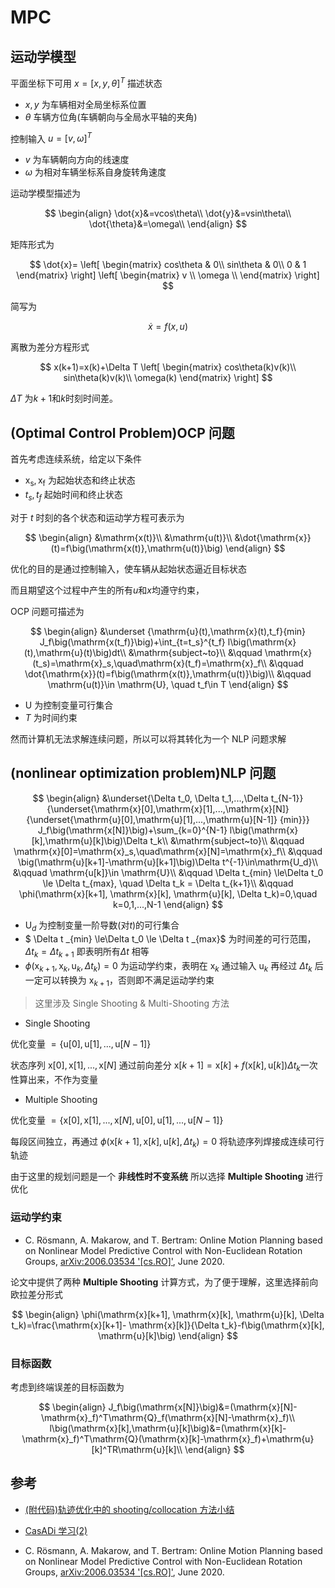 # MPC

## 运动学模型

平面坐标下可用 $x=[x,y,\theta]^T$ 描述状态

- $x,y$ 为车辆相对全局坐标系位置
- $\theta$ 车辆方位角(车辆朝向与全局水平轴的夹角)

控制输入 $u=[v,\omega]^T$

- $v$ 为车辆朝向方向的线速度
- $\omega$ 为相对车辆坐标系自身旋转角速度

运动学模型描述为

$$
\begin{align}
\dot{x}&=vcos\theta\\
\dot{y}&=vsin\theta\\
\dot{\theta}&=\omega\\
\end{align}
$$

矩阵形式为

$$
\dot{x}=
\left[
\begin{matrix}
cos\theta & 0\\
sin\theta  & 0\\
0 & 1
\end{matrix}
\right]
\left[
\begin{matrix}
v \\
\omega \\
\end{matrix}
\right]
$$

简写为

$$
\dot{x}=f(x,u)
$$

离散为差分方程形式

$$
x(k+1)=x(k)+\Delta T
\left[
\begin{matrix}
cos\theta(k)v(k)\\
sin\theta(k)v(k)\\
\omega(k)
\end{matrix}
\right]
$$

$\Delta T$ 为$k+1$和$k$时刻时间差。

## (Optimal Control Problem)OCP 问题

首先考虑连续系统，给定以下条件

- $\mathrm{x_s},\mathrm{x_f}$ 为起始状态和终止状态
- $t_s,t_f$ 起始时间和终止状态

对于 $t$ 时刻的各个状态和运动学方程可表示为

$$
\begin{align}
&\mathrm{x(t)}\\
&\mathrm{u(t)}\\
&\dot{\mathrm{x}}(t)=f\big(\mathrm{x(t)},\mathrm{u(t)}\big)
\end{align}
$$

优化的目的是通过控制输入，使车辆从起始状态逼近目标状态

而且期望这个过程中产生的所有$u$和$x$均遵守约束，

OCP 问题可描述为

$$
\begin{align}
&\underset {\mathrm{u}(t),\mathrm{x}(t),t_f}{min} J_f\big(\mathrm{x(t_f)}\big)+\int_{t=t_s}^{t_f} l\big(\mathrm{x}(t),\mathrm{u}(t)\big)dt\\
&\mathrm{subject~to}\\
&\qquad \mathrm{x}(t_s)=\mathrm{x}_s,\quad\mathrm{x}(t_f)=\mathrm{x}_f\\
&\qquad \dot{\mathrm{x}}(t)=f\big(\mathrm{x(t)},\mathrm{u(t)}\big)\\
&\qquad \mathrm{u(t)}\in \mathrm{U}, \quad t_f\in T
\end{align}
$$

- $\mathrm{U}$ 为控制变量可行集合
- $T$ 为时间约束

然而计算机无法求解连续问题，所以可以将其转化为一个 NLP 问题求解

## (nonlinear optimization problem)NLP 问题

$$
\begin{align}
&\underset{\Delta t_0, \Delta t_1,...,\Delta t_{N-1}}
{\underset{\mathrm{x}[0],\mathrm{x}[1],...,\mathrm{x}[N]}{\underset{\mathrm{u}[0],\mathrm{u}[1],...,\mathrm{u}[N-1]}
{min}}}
 J_f\big(\mathrm{x[N]}\big)+\sum_{k=0}^{N-1} l\big(\mathrm{x}[k],\mathrm{u}[k]\big)\Delta t_k\\
&\mathrm{subject~to}\\
&\qquad \mathrm{x}[0]=\mathrm{x}_s,\quad\mathrm{x}[N]=\mathrm{x}_f\\
&\qquad \big(\mathrm{u}[k+1]-\mathrm{u}[k+1]\big)\Delta t^{-1}\in\mathrm{U_d}\\
&\qquad \mathrm{u[k]}\in \mathrm{U}\\
&\qquad \Delta t_{min} \le\Delta t_0 \le \Delta t_{max}, \quad \Delta t_k = \Delta t_{k+1}\\
&\qquad \phi(\mathrm{x}[k+1], \mathrm{x}[k], \mathrm{u}[k], \Delta t_k)=0,\quad k=0,1,...,N-1
\end{align}
$$

- $\mathrm{U}_d$ 为控制变量一阶导数(对$t$)的可行集合
- $ \Delta t _{min} \le\Delta t_0 \le \Delta t _{max}$ 为时间差的可行范围，$\Delta t_k = \Delta t_{k+1}$ 即表明所有$\Delta t$ 相等
- $\phi(\mathrm{x}_{k+1}, \mathrm{x}_k, \mathrm{u}_k, \Delta t_k)=0$ 为运动学约束，表明在 $\mathrm{x}_{k}$ 通过输入 $\mathrm{u}_k$ 再经过 $\Delta t_k$ 后 一定可以转换为 $\mathrm{x}_{k+1}$，否则即不满足运动学约束

> 这里涉及 Single Shooting & Multi-Shooting 方法

- Single Shooting

优化变量 $=\{\mathrm{u}[0],\mathrm{u}[1],...,\mathrm{u}[N-1]\}$

状态序列 $\mathrm{x}[0],\mathrm{x}[1],...,\mathrm{x}[N]$ 通过前向差分 $\mathrm{x}[k+1]=\mathrm{x}[k]+f\big(\mathrm{x}[k], \mathrm{u}[k]\big)\Delta t_k$一次性算出来，不作为变量

- Multiple Shooting

优化变量 $=\{\mathrm{x}[0],\mathrm{x}[1],...,\mathrm{x}[N],\mathrm{u}[0],\mathrm{u}[1],...,\mathrm{u}[N-1]\}$

每段区间独立，再通过 $\phi(\mathrm{x}[k+1], \mathrm{x}[k], \mathrm{u}[k], \Delta t_k)=0$ 将轨迹序列焊接成连续可行轨迹

由于这里的规划问题是一个 **非线性时不变系统** 所以选择 **Multiple Shooting** 进行优化

### 运动学约束

- C. Rösmann, A. Makarow, and T. Bertram: Online Motion Planning based on Nonlinear Model Predictive Control with Non-Euclidean Rotation Groups, [arXiv:2006.03534 '[cs.RO]'](https://arxiv.org/abs/2006.03534), June 2020.

论文中提供了两种 **Multiple Shooting** 计算方式，为了便于理解，这里选择前向欧拉差分形式

$$
\begin{align}
\phi(\mathrm{x}[k+1], \mathrm{x}[k], \mathrm{u}[k], \Delta t_k)=\frac{\mathrm{x}[k+1]- \mathrm{x}[k]}{\Delta t_k}-f\big(\mathrm{x}[k], \mathrm{u}[k]\big)
\end{align}
$$

### 目标函数

考虑到终端误差的目标函数为

$$
\begin{align}
J_f\big(\mathrm{x[N]}\big)&=(\mathrm{x}[N]-\mathrm{x}_f)^T\mathrm{Q}_f(\mathrm{x}[N]-\mathrm{x}_f)\\
l\big(\mathrm{x}[k],\mathrm{u}[k]\big)&=(\mathrm{x}[k]-\mathrm{x}_f)^T\mathrm{Q}(\mathrm{x}[k]-\mathrm{x}_f)+\mathrm{u}[k]^TR\mathrm{u}[k]\\
\end{align}
$$

## 参考

- [(附代码)轨迹优化中的 shooting/collocation 方法小结](https://www.zhihu.com/people/yang-tai-wen-24/posts)

- [CasADi 学习(2)](https://zhuanlan.zhihu.com/p/149304322)

- C. Rösmann, A. Makarow, and T. Bertram: Online Motion Planning based on Nonlinear Model Predictive Control with Non-Euclidean Rotation Groups, [arXiv:2006.03534 '[cs.RO]'](https://arxiv.org/abs/2006.03534), June 2020.
